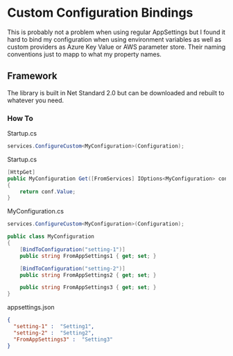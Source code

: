 # Custom Configuration Bindings

This is probably not a problem when using regular AppSettings but I found it hard to bind my configuration when using environment variables as well as custom providers as Azure Key Value or AWS parameter store. Their naming conventions just to mapp to what my property names. 

## Framework

The library is built in Net Standard 2.0 but can be downloaded and rebuilt to whatever you need. 

### How To
Startup.cs
```csharp
services.ConfigureCustom<MyConfiguration>(Configuration);
```
Startup.cs
```csharp
[HttpGet]
public MyConfiguration Get([FromServices] IOptions<MyConfiguration> conf)
{
    return conf.Value;
}
```

MyConfiguration.cs
```csharp
services.ConfigureCustom<MyConfiguration>(Configuration);

public class MyConfiguration
{
    [BindToConfiguration("setting-1")]
    public string FromAppSettings1 { get; set; }

    [BindToConfiguration("setting-2")]
    public string FromAppSettings2 { get; set; }

    public string FromAppSettings3 { get; set; }
}
```
appsettings.json
```json
{
  "setting-1" :  "Setting1", 
  "setting-2" :  "Setting2", 
  "FromAppSettings3" :  "Setting3"
}
```
